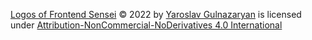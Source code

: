 [Logos of Frontend Sensei](https://github.com/frontend-sensei/logos) © 2022 by [Yaroslav Gulnazaryan](https://github.com/frontend-sensei) is licensed under [Attribution-NonCommercial-NoDerivatives 4.0 International](https://creativecommons.org/licenses/by-nc-nd/4.0/?ref=chooser-v1)
